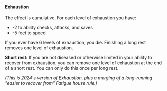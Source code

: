 #### Exhaustion

The effect is cumulative. For each level of exhaustion you have:

* -2 to ability checks, attacks, and saves
* -5 feet to speed

If you ever have 6 levels of exhaustion, you die. Finishing a long rest removes one level of exhaustion.

**Short rest:** If you are not diseased or otherwise limited in your ability to recover from exhaustion, you can remove one level of exhaustion at the end of a short rest. You can only do this once per long rest.

*(This is 2024's version of Exhaustion, plus a merging of a long-running "easier to recover from" Fatigue house rule.)*

